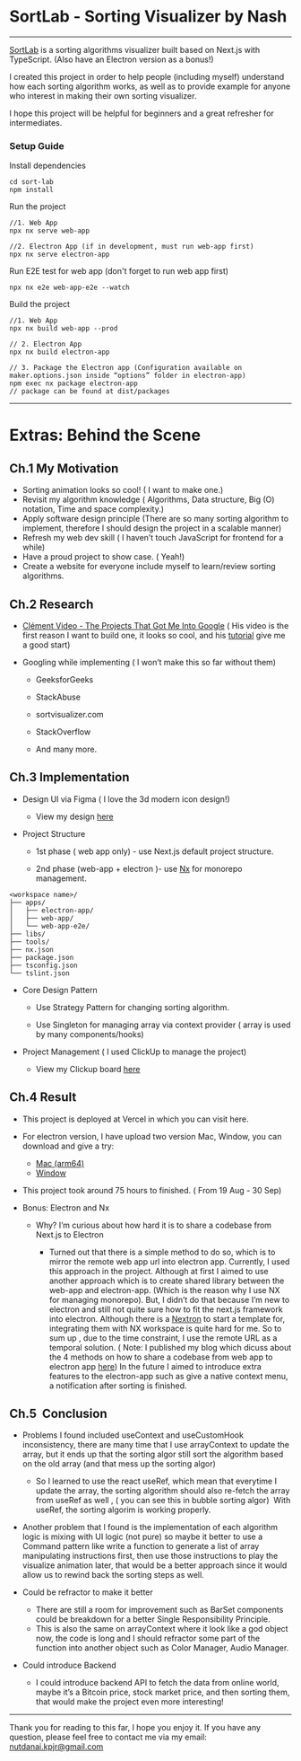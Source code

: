 # SortLab - Sorting Visualizer by Nash

---

[SortLab](sortlab.click) is a sorting algorithms visualizer built based on Next.js with TypeScript. (Also have an Electron version as a bonus!)

I created this project in order to help people (including myself) understand how each sorting algorithm works, as well as to provide example for anyone who interest in making their own sorting visualizer.

I hope this project will be helpful for beginners and a great refresher for intermediates.

### Setup Guide

Install dependencies

```
cd sort-lab
npm install
```

Run the project

```
//1. Web App
npx nx serve web-app

//2. Electron App (if in development, must run web-app first)
npx nx serve electron-app
```

Run E2E test for web app (don't forget to run web app first)

```
npx nx e2e web-app-e2e --watch
```

Build the project

```
//1. Web App
npx nx build web-app --prod

// 2. Electron App
npx nx build electron-app

// 3. Package the Electron app (Configuration available on maker.options.json inside “options” folder in electron-app)
npm exec nx package electron-app
// package can be found at dist/packages
```

---

# Extras: Behind the Scene 

## Ch.1 My Motivation 

- Sorting animation looks so cool! ( I want to make one.)
- Revisit my algorithm knowledge ( Algorithms, Data structure, Big (O) notation, Time and space complexity.)
- Apply software design principle (There are so many sorting algorithm to implement, therefore I should design the project in a scalable manner)
- Refresh my web dev skill ( I haven’t touch JavaScript for frontend for a while)
- Have a proud project to show case. ( Yeah!)
- Create a website for everyone include myself to learn/review sorting algorithms.

## Ch.2 Research

- [Clément Video - The Projects That Got Me Into Google](https://youtu.be/n4t_-NjY_Sg?t=519 "https://youtu.be/n4t_-NjY_Sg?t=519") ( His video is the first reason I want to build one, it looks so cool, and his [tutorial](https://www.youtube.com/watch?v=pFXYym4Wbkc) give me a good start)
- Googling while implementing ( I won’t make this so far without them)

  - GeeksforGeeks

  - StackAbuse
  - sortvisualizer.com

  - StackOverflow
  - And many more.

## Ch.3 Implementation

- Design UI via Figma ( I love the 3d modern icon design!)

  - View my design [here](https://www.figma.com/file/537GzOKmDzNgRW4XdgSS7H/Project-01---Sorting-Visualizer?node-id=0%3A1)

- Project Structure

  - 1st phase ( web app only) - use Next.js default project structure.

  - 2nd phase (web-app + electron )- use [Nx](https://nx.dev/) for monorepo management.  


```
<workspace name>/
├── apps/
│   ├── electron-app/
│   ├── web-app/
│   └── web-app-e2e/
├── libs/
├── tools/
├── nx.json
├── package.json
├── tsconfig.json
└── tslint.json
```

- Core Design Pattern

  - Use Strategy Pattern for changing sorting algorithm.  

  - Use Singleton for managing array via context provider ( array is used by many components/hooks)  


- Project Management ( I used ClickUp to manage the project)

  - View my Clickup board [here](https://sharing.clickup.com/36800995/b/h/6-198892556-2/2c944e8c276694b)

## Ch.4 Result

- This project is deployed at Vercel in which you can visit here.
- For electron version, I have upload two version Mac, Window, you can download and give a try:

  - [Mac (arm64)](https://drive.google.com/file/d/1hwBdi1g7PjOg0BzQPS5MZQXEICXnDSUL/view?usp=sharing)
  - [Window](https://drive.google.com/file/d/1oQnVjxZu5_3qdSLpGZOJc_Vc_0wqHNWp/view?usp=sharing "https://drive.google.com/file/d/1oQnVjxZu5_3qdSLpGZOJc_Vc_0wqHNWp/view?usp=sharing")

- This project took around 75 hours to finished. ( From 19 Aug - 30 Sep)

- Bonus: Electron and Nx

  - Why? I’m curious about how hard it is to share a codebase from Next.js to Electron

    - Turned out that there is a simple method to do so, which is to mirror the remote web app url into electron app. Currently, I used this approach in the project. Although at first I aimed to use another approach which is to create shared library between the web-app and electron-app. (Which is the reason why I use NX for managing monorepo). But, I didn’t do that because I’m new to electron and still not quite sure how to fit the next.js framework into electron. Although there is a [Nextron](https://github.com/saltyshiomix/nextron) to start a template for, integrating them with NX workspace is quite hard for me. So to sum up , due to the time constraint, I use the remote URL as a temporal solution. ( Note: I published my blog which dicuss about the 4 methods on how to share a codebase from web app to electron app [here](https://medium.com/@nutdanai.kpjr/sharing-code-between-web-electron-apps-summary-1d9e417ee83d)) In the future I aimed to introduce extra features to the electron-app such as give a native context menu, a notification after sorting is finished. 

## Ch.5  Conclusion

- Problems I found included useContext and useCustomHook inconsistency, there are many time that I use arrayContext to update the array, but it ends up that the sorting algor still sort the algorithm based on the old array (and that mess up the sorting algor)

  - So I learned to use the react useRef, which mean that everytime I update the array, the sorting algorithm should also re-fetch the array from useRef as well , ( you can see this in bubble sorting algor)  With useRef, the sorting algorim is working properly.

- Another problem that I found is the implementation of each algorithm logic is mixing with UI logic (not pure) so maybe it better to use a Command pattern like write a function to generate a list of array manipulating instructions first,  then use those instructions to play the visualize animation later, that would be a better approach since it would allow us to rewind back the sorting steps as well.

- Could be refractor to make it better

  - There are still a room for improvement such as BarSet components could be breakdown for a better Single Responsibility Principle.
  - This is also the same on arrayContext where it look like a god object now, the code is long and I should refractor some part of the function into another object such as Color Manager, Audio Manager.

- Could introduce Backend

  - I could introduce backend API to fetch the data from online world, maybe it’s a Bitcoin price, stock market price, and then sorting them, that would make the project even more interesting!

---

Thank you for reading to this far, I hope you enjoy it. If you have any question, please feel free to contact me via my email: nutdanai.kpjr@gmail.com
